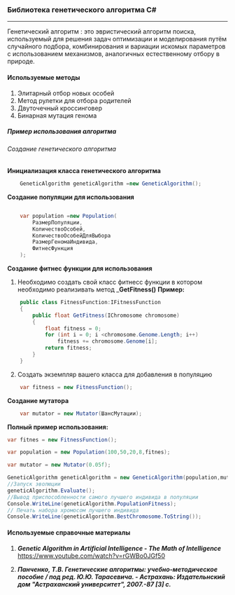 ### Библиотека генетического алгоритма С#
----
Генетический алгоритм
    :    это эвристический алгоритм поиска, используемый для решения задач оптимизации и моделирования путём случайного подбора, комбинирования и вариации искомых параметров с использованием механизмов, аналогичных естественному отбору в природе.
#### Используемые методы
1. Элитарный отбор новых особей
2. Метод рулетки для отбора родителей
3. Двуточечный кроссинговер
4. Бинарная мутация генома

##### Пример использования алгоритма

###### Создание генетического алгоритма
 __Инициализация класса генетического алгоритма__
``` CS
    GeneticAlgorithm geneticAlgorithm =new GeneticAlgorithm();
```
__Создание популяции для использования__

``` CS

    var population =new Population(
        РазмерПопуляции,
        КоличествоОсобей,
        КоличествоОсобейДляВыбора
        РазмерГеномаИндивида,
        ФитнесФункция
    );

```
__Создание фитнес функции для использования__
1. Необходимо создать свой класс фитнесс функции в котором необходимо реализивать метод ___GetFitness()__
__Пример:__
```CS
    public class FitnessFunction:IFitnessFunction
    {
        public float GetFitness(IChromosome chromosome)
        {
            float fitness = 0;
            for (int i = 0; i <chromosome.Genome.Length; i++)
                fitness += chromosome.Genome[i];
            return fitness;
        }
    }
```
2. Создать экземпляр вашего класса для добавления в популяцию
```CS
    var fitness = new FitnessFunction();
```
__Создание мутатора__
```CS
    var mutator = new Mutator(ШансМутации);
```
__Полный пример использования:__
```CS
var fitnes = new FitnessFunction();

var population = new Population(100,50,20,8,fitnes);

var mutator = new Mutator(0.05f);

GeneticAlgorithm geneticAlgorithm = new GeneticAlgorithm(population,mutator);
//Запуск эволюции
geneticAlgorithm.Evaluate();
//Вывод приспособленности самого лучшего индивида в популяции
Console.WriteLine(geneticAlgorithm.PopulationFitness);
// Печать набора хромосом лучшего индивида
Console.WriteLine(geneticAlgorithm.BestChromosome.ToString());
```
#### Используемые справочные материалы
1. ___Genetic Algorithm in Artificial Intelligence - The Math of Intelligence___
https://www.youtube.com/watch?v=rGWBo0JGf50

2. ___Панченко, Т.В. Генетические алгоритмы: учебно-методическое пособие / под ред. Ю.Ю. Тарасевича. - Астрахань: Издательнский дом "Астраханский университет", 2007.-87 [3] c.___

